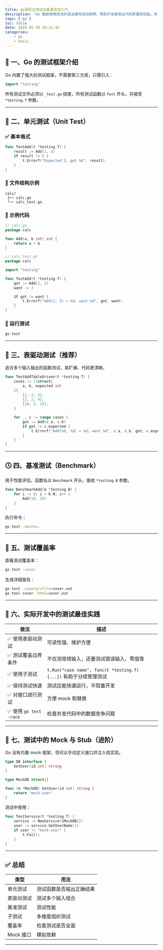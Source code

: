 ```yaml
---
title: go语言之测试与基准测试入门
description: 'Go 鼓励使用简洁的语法编写测试用例，帮助开发者保证代码质量和性能。本文科普向，鼠鼠认为这一块知识想要深入学习还需要在具体项目中实践'
tags: ['go']
toc: false
date: 2025-05-30 18:21:45
categories:
    - go
    - basic
---
```


## 📌 一、Go 的测试框架介绍

Go 内置了强大的测试框架，不需要第三方库，只需引入：

```go
import "testing"
```

所有测试文件必须以 `_test.go` 结尾，所有测试函数以 `Test` 开头，并接受 `*testing.T` 参数。

---

## 📘 二、单元测试（Unit Test）

### ✅ 基本格式

```go
func TestAdd(t *testing.T) {
    result := Add(2, 3)
    if result != 5 {
        t.Errorf("Expected 5, got %d", result)
    }
}
```

### 📁 文件结构示例

```
calc/
 ├── calc.go
 └── calc_test.go
```

### 📌 示例代码

```go
// calc.go
package calc

func Add(a, b int) int {
    return a + b
}
```

```go
// calc_test.go
package calc

import "testing"

func TestAdd(t *testing.T) {
    got := Add(1, 2)
    want := 3

    if got != want {
        t.Errorf("Add(1, 2) = %d; want %d", got, want)
    }
}
```

### 🚀 运行测试

```bash
go test
```

---

## 🧪 三、表驱动测试（推荐）

适合多个输入输出的函数测试，易扩展、代码更清晰。

```go
func TestAddTableDriven(t *testing.T) {
    cases := []struct{
        a, b, expected int
    }{
        {1, 2, 3},
        {2, 2, 4},
        {10, 5, 15},
    }

    for _, c := range cases {
        got := Add(c.a, c.b)
        if got != c.expected {
            t.Errorf("Add(%d, %d) = %d; want %d", c.a, c.b, got, c.expected)
        }
    }
}
```

---

## 🕓 四、基准测试（Benchmark）

用于性能评估。函数名以 `Benchmark` 开头，接收 `*testing.B` 参数。

```go
func BenchmarkAdd(b *testing.B) {
    for i := 0; i < b.N; i++ {
        Add(10, 20)
    }
}
```

执行命令：

```bash
go test -bench=.
```

---

## 🧪 五、测试覆盖率

查看测试覆盖率：

```bash
go test -cover
```

生成详细报告：

```bash
go test -coverprofile=cover.out
go tool cover -html=cover.out
```

---

## 🧰 六、实际开发中的测试最佳实践

| 做法                   | 描述                                                       |
| -------------------- | -------------------------------------------------------- |
| ✅ 使用表驱动测试            | 可读性强、维护方便                                                |
| ✅ 测试覆盖边界条件           | 不仅测常规输入，还要测试错误输入、零值等                                     |
| ✅ 使用子测试              | `t.Run("case name", func(t *testing.T) {...})` 有助于分组管理测试 |
| ✅ 保持测试快速             | 测试应能快速运行，不阻塞开发                                           |
| ✅ 对接口进行测试            | 方便 mock 和替换                                              |
| ✅ 使用 `go test -race` | 检查并发代码中的数据竞争问题                                           |

---

## 🧪 七、测试中的 Mock 与 Stub（进阶）

Go 没有内置 mock 框架，但可以手动定义接口并注入假实现。

```go
type DB interface {
    GetUser(id int) string
}

type MockDB struct{}

func (m *MockDB) GetUser(id int) string {
    return "mock-user"
}
```

测试中使用：

```go
func TestService(t *testing.T) {
    service := NewService(&MockDB{})
    user := service.GetUserName(1)
    if user != "mock-user" {
        t.Fail()
    }
}
```

---

## ✅ 总结

| 类型      | 用法           |
| ------- | ------------ |
| 单元测试    | 测试函数是否输出正确结果 |
| 表驱动测试   | 测试多个输入组合     |
| 基准测试    | 测试性能         |
| 子测试     | 多维度组织测试      |
| 覆盖率     | 检查测试是否全面     |
| Mock 接口 | 模拟依赖         |

---